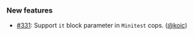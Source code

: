 ### New features

* [#331](https://github.com/rubocop/rubocop-minitest/pull/331): Support `it` block parameter in `Minitest` cops. ([@koic][])

[@koic]: https://github.com/koic
